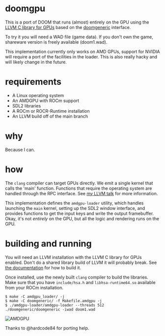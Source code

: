 # doomgpu

This is a port of DOOM that runs (almost) entirely on the GPU using the [LLVM C
library for GPUs](https://libc.llvm.org/gpu/) based on the
[doomgeneric](https://github.com/ozkl/doomgeneric) interface.

To try it you will need a WAD file (game data). If you don't own the game,
shareware version is freely available (doom1.wad).

This implementation currently only works on AMD GPUs, support for NVIDIA will
require a port of the facilities in the loader. This is also really hacky and
will likely change in the future.

# requirements

* A Linux operating system
* An AMDGPU with ROCm support
* SDL2 libraries
* A ROCm or ROCR-Runtime installation
* An LLVM build off of the main branch

# why

Because I can.

# how

The `clang` compiler can target GPUs directly. We emit a single kernel that
calls the 'main' function. Functions that require the operating system are
handled through the RPC interface. See [my LLVM
talk](https://www.youtube.com/watch?v=_LLGc48GYHc) for more information.

This implementation defines the `amdgpu-loader` utility, which handles launching
the `main` kernel, setting up the SDL2 window interface, and provides functions
to get the input keys and write the output framebuffer. Okay, it's not
*entirely* on the GPU, but all the logic and rendering runs on the GPU.

# building and running

You will need an LLVM installation with the LLVM C library for GPUs enabled.
Don't do a shared library build of LLVM it will probably break. See [the
documentation](https://libc.llvm.org/gpu/building.html#standard-runtimes-build)
for how to build it.

Once installed, use the newly built `clang` compiler to build the libraries.
Make sure that you have `include/hsa.h` and `libhsa-runtime64.so` available from
your ROCm installation.

```console
$ make -C amdgpu_loader/ -j
$ make -C doomgeneric/ -f Makefile.amdgpu -j
$ ./amdgpu-loader/amdgpu-loader --threads 512 ./doomgeneric/doomgeneric -iwad doom1.wad
```

![AMDGPU](screenshots/amdgpu.png)

Thanks to @hardcode84 for porting help.
